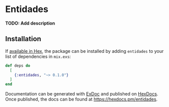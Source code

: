 # Entidades

**TODO: Add description**

## Installation

If [available in Hex](https://hex.pm/docs/publish), the package can be installed
by adding `entidades` to your list of dependencies in `mix.exs`:

```elixir
def deps do
  [
    {:entidades, "~> 0.1.0"}
  ]
end
```

Documentation can be generated with [ExDoc](https://github.com/elixir-lang/ex_doc)
and published on [HexDocs](https://hexdocs.pm). Once published, the docs can
be found at <https://hexdocs.pm/entidades>.

